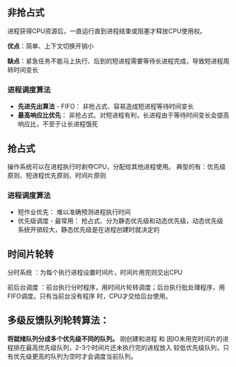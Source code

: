 
## 非抢占式
进程获得CPU资源后，一直运行直到进程结束或阻塞才释放CPU使用权。

**优点**：简单、上下文切换开销小

**缺点**：紧急任务不能马上执行、后到的短进程需要等待长进程完成，导致短进程周转时间变长

### 进程调度算法
- **先进先出算法** - FIFO： 非抢占式、容易造成短进程等待时间变长
- **最高响应比优先**： 非抢占式、对短进程有利，长进程由于等待时间变长会提高响应比，不至于让长进程饿死
## 抢占式

操作系统可以在进程执行时剥夺CPU，分配给其他进程使用。 典型的有：优先级原则、短进程优先原则、时间片原则

### 进程调度算法
- 短作业优先： 难以准确预测进程执行时间
- 优先级调度 - 最常用： 抢占式、分为静态优先级和动态优先级，动态优先级系统开销较大，静态优先级是在进程创建时就决定的

## 时间片轮转

分时系统 ：为每个执行进程设置时间片，时间片用完则交出CPU

前后台调度 ：前台执行分时程序，用时间片轮转调度；后台执行批处理程序，用FIFO调度。只有当前台没有程序 时，CPU才交给后台使用。

## 多级反馈队列轮转算法： 
<b>将就绪队列分成多个优先级不同的队列。</b> 刚创建和进程 和 因IO未用完时间片的进程排在最高优先级队列，2-3个时间片还未执行完的进程放入 较低优先级队列，只有优先级更高的队列为空时才会调度当前队列。